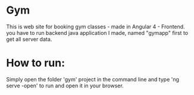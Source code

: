 # Gym
This is web site for booking gym classes - made in Angular 4 - Frontend.
you have to run backend java application I made, named "gymapp" first to get all server data. 

# How to run:
Simply open the folder 'gym' project in the command line and type 'ng serve -open' to run and open it in your browser.
